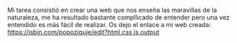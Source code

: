 Mi tarea consistió en crear una web que nos enseña las maravillas de la naturaleza, me ha resultado bastante compllicado de entender pero una vez entendido es más fácil de realizar.
Os dejo el enlace a mi web creada:
https://jsbin.com/popoziquje/edit?html,css,js,output
